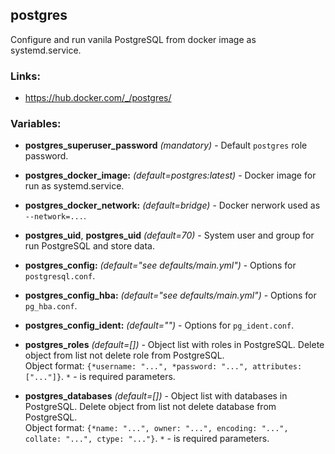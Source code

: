 postgres
---

Configure and run vanila PostgreSQL from docker image as systemd.service.

### Links:
- <https://hub.docker.com/_/postgres/>


### Variables:
- **postgres_superuser_password** *(mandatory)* - Default `postgres` role password.

- **postgres_docker_image:** *(default=postgres:latest)* - Docker image for run as systemd.service.
- **postgres_docker_network:** *(default=bridge)* - Docker nerwork used as `--network=...`.
- **postgres_uid**, **postgres_uid** *(default=70)* - System user and group for run PostgreSQL and store data.

- **postgres_config:** *(default="see defaults/main.yml")* - Options for `postgresql.conf`.
- **postgres_config_hba:** *(default="see defaults/main.yml")* - Options for `pg_hba.conf`.
- **postgres_config_ident:** *(default="")* - Options for `pg_ident.conf`.

- **postgres_roles** *(default=[])* - Object list with roles in PostgreSQL. Delete object from list not delete role from PostgreSQL.  
  Object format: `{*username: "...", *password: "...", attributes: ["..."]}`. `*` - is required parameters.
- **postgres_databases** *(default=[])* - Object list with databases in PostgreSQL. Delete object from list not delete database from PostgreSQL.  
  Object format: `{*name: "...", owner: "...", encoding: "...", collate: "...", ctype: "..."}`. `*` - is required parameters.
